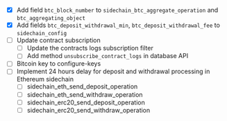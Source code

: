 * [x] Add field `btc_block_number` to `sidechain_btc_aggregate_operation` and `btc_aggregating_object`
* [x] Add fields `btc_deposit_withdrawal_min`, `btc_deposit_withdrawal_fee` to `sidechain_config`
* [ ] Update contract subscription
	* [ ] Update the contracts logs subscription filter
	* [ ] Add method `unsubscribe_contract_logs` in database API
* [ ] Bitcoin key to configure-keys
* [ ] Implement 24 hours delay for deposit and withdrawal processing in Ethereum sidechain
	* [ ] sidechain_eth_send_deposit_operation
	* [ ] sidechain_eth_send_withdraw_operation
	* [ ] sidechain_erc20_send_deposit_operation
	* [ ] sidechain_erc20_send_withdraw_operation
